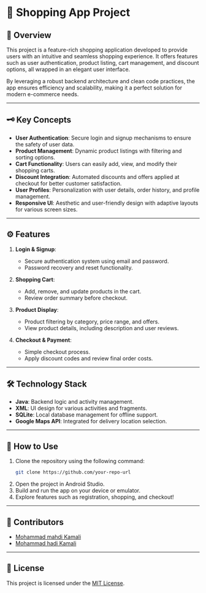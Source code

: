 # 🛒 Shopping App Project

## 🚀 Overview

This project is a feature-rich shopping application developed to provide users with an intuitive and seamless shopping experience. It offers features such as user authentication, product listing, cart management, and discount options, all wrapped in an elegant user interface.

By leveraging a robust backend architecture and clean code practices, the app ensures efficiency and scalability, making it a perfect solution for modern e-commerce needs.

---

## 🗝️ Key Concepts

- **User Authentication**: Secure login and signup mechanisms to ensure the safety of user data.
- **Product Management**: Dynamic product listings with filtering and sorting options.
- **Cart Functionality**: Users can easily add, view, and modify their shopping carts.
- **Discount Integration**: Automated discounts and offers applied at checkout for better customer satisfaction.
- **User Profiles**: Personalization with user details, order history, and profile management.
- **Responsive UI**: Aesthetic and user-friendly design with adaptive layouts for various screen sizes.

---

## ⚙️ Features

1. **Login & Signup**:
   - Secure authentication system using email and password.
   - Password recovery and reset functionality.

2. **Shopping Cart**:
   - Add, remove, and update products in the cart.
   - Review order summary before checkout.

3. **Product Display**:
   - Product filtering by category, price range, and offers.
   - View product details, including description and user reviews.

4. **Checkout & Payment**:
   - Simple checkout process.
   - Apply discount codes and review final order costs.

---

## 🛠️ Technology Stack

- **Java**: Backend logic and activity management.
- **XML**: UI design for various activities and fragments.
- **SQLite**: Local database management for offline support.
- **Google Maps API**: Integrated for delivery location selection.

---

## 📝 How to Use

1. Clone the repository using the following command:
   ```bash
   git clone https://github.com/your-repo-url
   ```
2. Open the project in Android Studio.
3. Build and run the app on your device or emulator.
4. Explore features such as registration, shopping, and checkout!

---

## 👤 Contributors

- [Mohammad mahdi Kamali](https://github.com/M-Madikamali)  
- [Mohammad hadi Kamali ](https://github.com/hadikamali)

---

## 📄 License

This project is licensed under the [MIT License](LICENSE).
